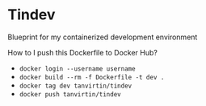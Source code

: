 # Tindev
Blueprint for my containerized development environment

How to I push this Dockerfile to Docker Hub?
- `docker login --username username`
- `docker build --rm -f Dockerfile -t dev .`
- `docker tag dev tanvirtin/tindev`
- `docker push tanvirtin/tindev`
